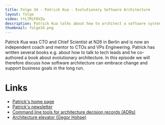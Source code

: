 ```yaml
---
title: Folge 34 - Patrick Kua - Evolutionary Software Architecture
layout: folge
video: ttL7MiF8VZw
description: Patrick Kua talks about how to architect a software system to support evolution.
thumbnail: folge34.png
---
```


Patrick Kua was CTO and Chief Scientist at N26 in Berlin and is now an
independent coach and mentor to CTOs and VPs Engineering. Patrick has
written several books e.g. about how to talk to tech leads and he
co-authored a book about evolutionary architecture. In this episode we
will therefore discuss how software architecture can embrace change
and support business goals in the long run.

# Links

* [Patrick's home page](https://www.patkua.com/)
* [Patrick's newsletter](https://www.patkua.com/media/newsletter/)
* [Command line tools for architecture decision records (ADRs)](https://github.com/npryce/adr-tools)
* [Architecture elevator (Gegor Hohpe)](https://architectelevator.com/)
